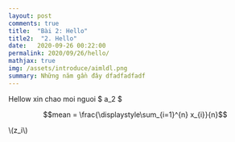 ```yaml
---
layout: post
comments: true
title:  "Bài 2: Hello"
title2:  "2. Hello"
date:   2020-09-26 00:22:00
permalink: 2020/09/26/hello/
mathjax: true
img: /assets/introduce/aimldl.png
summary: Những năm gần đây dfadfadfadf
---
```



Hellow xin chao moi nguoi  $ a_2 $


$$mean = \frac{\displaystyle\sum_{i=1}^{n} x_{i}}{n}$$


\\(z\_i\\)